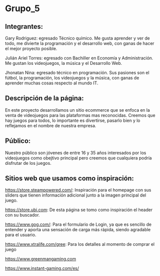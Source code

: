 # Grupo_5

## Integrantes: 

Gary Rodriguez: egresado Técnico químico. Me gusta aprender y ver de todo, me divierte la programación y el desarrollo web, con ganas de hacer el mejor proyecto posible.

Julián Ariel Torres: egresado con Bachiller en Economía y Administración. Me gustan los videojuegos, la música y el Desarrollo Web.

Jhonatan Nina: egresado técnico en programación. Sus pasiones son 
el fútbol, la programación, los videojuegos y la música, con ganas de aprender muchas cosas respecto al mundo IT.

## Descripción de la página:

En este proyecto desarrollamos un sitio ecommerce que se enfoca en la venta de videojuegos para las plataformas mas reconocidas. Creemos que hay juegos para todos, lo importante es divertirse, pasarlo bien y lo reflejamos en el nombre de nuestra empresa.


## Público:

Nuestro público son jóvenes de entre 16 y 35 años interesados por los videojuegos como obejtivo principal pero creemos que cualquiera podría disfrutar de los juegos.

## Sitios web que usamos como inspiración:

https://store.steampowered.com/: Inspiración para el homepage con sus sliders que tienen información adicional junto a la imagen principal del juego.

https://store.ubi.com: De esta página se tomo como inspiración el header con su buscador.

https://www.gog.com/: Para el formulario de Login, ya que es sencillo de entender y aporta una sensación de carga más rápida, siendo agradable para el usuario.

https://www.xtralife.com/gree: Para los detalles al momento de comprar el juego

https://www.greenmangaming.com

https://www.instant-gaming.com/es/ 
